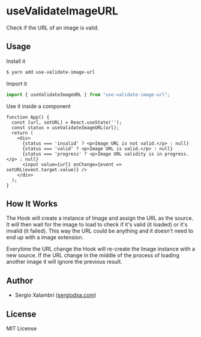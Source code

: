 # useValidateImageURL

Check if the URL of an image is valid.

## Usage

Install it

```sh
$ yarn add use-validate-image-url
```

Import it

```ts
import { useValidateImageURL } from "use-validate-image-url";
```

Use it inside a component

```tsx
function App() {
  const [url, setURL] = React.useState('');
  const status = useValidateImageURL(url);
  return (
    <div>
      {status === 'invalid' ? <p>Image URL is not valid.</p> : null}
      {status === 'valid' ? <p>Image URL is valid.</p> : null}
      {status === 'progress' ? <p>Image URL validity is in progress.</p> : null}
      <input value={url} onChange={event => setURL(event.target.value)} />
    </div>
  );
}
```

## How It Works

The Hook will create a instance of Image and assign the URL as the source. It will then wait for the image to load to check if it's valid (it loaded) or it's invalid (it failed). This way the URL could be anything and it doesn't need to end up with a image extension.

Everytime the URL change the Hook will re-create the Image instance with a new source. If the URL change in the middle of the process of loading another image it will ignore the previous result.

## Author

- Sergio Xalambrí ([sergiodxa.com](https://sergiodxa.com))

## License

MIT License
